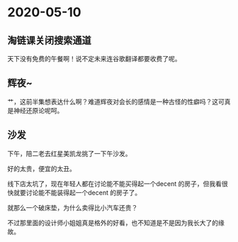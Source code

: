 # 2020-05-10

## 淘链课关闭搜索通道

天下没有免费的午餐啊！说不定未来连谷歌翻译都要收费了呢。

## 辉夜~

艹，这前半集想表达什么啊？难道辉夜对会长的感情是一种古怪的性癖吗？这可真是神经还原论呢呵。

## 沙发

下午，陪二老去红星美凯龙挑了一下午沙发。

好的太贵，便宜的太丑。

线下店太坑了，现在年轻人都在讨论能不能买得起一个decent 的房子，但我看很快就要讨论能不能装得起一个decent 的房子了。

就那么一个破床垫，为什么卖得比小汽车还贵？

不过那里面的设计师小姐姐真是格外的好看，也不知道是不是因为我长大了的缘故。

